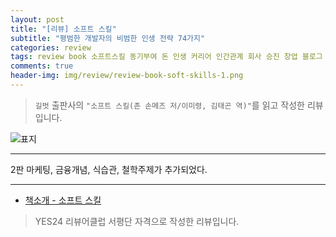 ```yaml
---  
layout: post  
title: "[리뷰] 소프트 스킬"  
subtitle: "평범한 개발자의 비범한 인생 전략 74가지"  
categories: review  
tags: review book 소프트스킬 동기부여 돈 인생 커리어 인간관계 회사 승진 창업 블로그 강의 학습 재무 은퇴 건강 철학   
comments: true  
header-img: img/review/review-book-soft-skills-1.png
---  
```

  
> `길벗` 출판사의 `"소프트 스킬(존 손메즈 저/이미령, 김태곤 역)"`를 읽고 작성한 리뷰입니다.  

![표지](https://theorydb.github.io/assets/img/review/review-book-soft-skills-1.png)  

---

> 

2판 마케팅, 금융개념, 식습관, 철학주제가 추가되었다. 


---

* [책소개 - 소프트 스킬](http://www.yes24.com/Product/Goods/111096733)

> YES24 리뷰어클럽 서평단 자격으로 작성한 리뷰입니다.